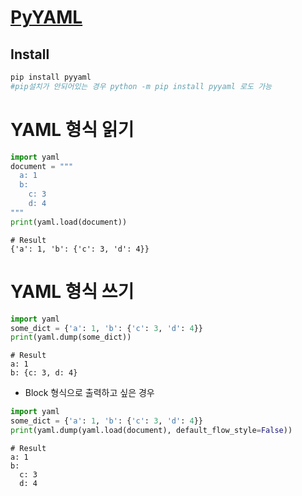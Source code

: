 
# [PyYAML](https://pyyaml.org/)

## Install
```python
pip install pyyaml
#pip설치가 안되어있는 경우 python -m pip install pyyaml 로도 가능
```

# YAML 형식 읽기
```python
import yaml
document = """
  a: 1
  b:
    c: 3
    d: 4
"""
print(yaml.load(document))
```
```
# Result
{'a': 1, 'b': {'c': 3, 'd': 4}}
```

# YAML 형식 쓰기
```python
import yaml
some_dict = {'a': 1, 'b': {'c': 3, 'd': 4}}
print(yaml.dump(some_dict))
```
```
# Result
a: 1
b: {c: 3, d: 4}
```

- Block 형식으로 출력하고 싶은 경우
```python
import yaml
some_dict = {'a': 1, 'b': {'c': 3, 'd': 4}}
print(yaml.dump(yaml.load(document), default_flow_style=False))
```
```
# Result
a: 1
b:
  c: 3
  d: 4
```